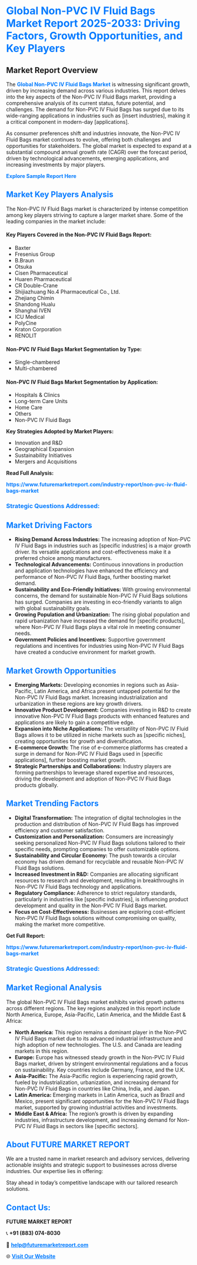 <h1 style="color: #007BFF;">Global Non-PVC IV Fluid Bags Market Report 2025-2033: Driving Factors, Growth Opportunities, and Key Players</h1>

<section id="overview">
<h2>Market Report Overview</h2>
<p>The <a href="https://www.futuremarketreport.com/industry-report/non-pvc-iv-fluid-bags-market" style="color: #007BFF; text-decoration: none;"><strong>Global Non-PVC IV Fluid Bags Market</strong></a> is witnessing significant growth, driven by increasing demand across various industries. This report delves into the key aspects of the Non-PVC IV Fluid Bags market, providing a comprehensive analysis of its current status, future potential, and challenges. The demand for Non-PVC IV Fluid Bags has surged due to its wide-ranging applications in industries such as [insert industries], making it a critical component in modern-day [applications].</p>
<p>As consumer preferences shift and industries innovate, the Non-PVC IV Fluid Bags market continues to evolve, offering both challenges and opportunities for stakeholders. The global market is expected to expand at a substantial compound annual growth rate (CAGR) over the forecast period, driven by technological advancements, emerging applications, and increasing investments by major players.</p>
</section>

<section id="overview">
<p><a href="https://www.futuremarketreport.com/request-sample/reportId=127054" style="color: #007BFF; text-decoration: none;"><strong>Explore Sample Report Here</strong></a></p>
</section>

<section id="key-players">
<h2 style="color: #007BFF;">Market Key Players Analysis</h2>
<p>The Non-PVC IV Fluid Bags market is characterized by intense competition among key players striving to capture a larger market share. Some of the leading companies in the market include:</p>
<h4>Key Players Covered in the Non-PVC IV Fluid Bags Report:</h4>
<ul><li>Baxter</li><li>Fresenius Group</li><li>B.Braun</li><li>Otsuka</li><li>Cisen Pharmaceutical</li><li>Huaren Pharmaceutical</li><li>CR Double-Crane</li><li>Shijiazhuang No.4 Pharmaceutical Co., Ltd.</li><li>Zhejiang Chimin</li><li>Shandong Hualu</li><li>Shanghai IVEN</li><li>ICU Medical</li><li>PolyCine</li><li>Kraton Corporation</li><li>RENOLIT</li></ul>
<h4>Non-PVC IV Fluid Bags Market Segmentation by Type:</h4>
<ul><li>Single-chambered</li><li>Multi-chambered</li></ul>

<h4>Non-PVC IV Fluid Bags Market Segmentation by Application:</h4>
<ul><li>Hospitals &amp; Clinics</li><li>Long-term Care Units</li><li>Home Care</li><li>Others</li><li>Non-PVC IV Fluid Bags</li></ul>
<p><strong>Key Strategies Adopted by Market Players:</strong></p>
<ul>
<li>Innovation and R&D</li>
<li>Geographical Expansion</li>
<li>Sustainability Initiatives</li>
<li>Mergers and Acquisitions</li>
</ul>
</section>

<section>
<p><strong>Read Full Analysis: </strong></p><a href="https://www.futuremarketreport.com/industry-report/non-pvc-iv-fluid-bags-market" style="color: #007BFF; text-decoration: none;"><strong>https://www.futuremarketreport.com/industry-report/non-pvc-iv-fluid-bags-market</strong></a>
<h3 style="color: #007BFF;">Strategic Questions Addressed:</h3>
</section>

<section id="driving-factors">
<h2 style="color: #007BFF;">Market Driving Factors</h2>
<ul>
<li><strong>Rising Demand Across Industries:</strong> The increasing adoption of Non-PVC IV Fluid Bags in industries such as [specific industries] is a major growth driver. Its versatile applications and cost-effectiveness make it a preferred choice among manufacturers.</li>
<li><strong>Technological Advancements:</strong> Continuous innovations in production and application technologies have enhanced the efficiency and performance of Non-PVC IV Fluid Bags, further boosting market demand.</li>
<li><strong>Sustainability and Eco-Friendly Initiatives:</strong> With growing environmental concerns, the demand for sustainable Non-PVC IV Fluid Bags solutions has surged. Companies are investing in eco-friendly variants to align with global sustainability goals.</li>
<li><strong>Growing Population and Urbanization:</strong> The rising global population and rapid urbanization have increased the demand for [specific products], where Non-PVC IV Fluid Bags plays a vital role in meeting consumer needs.</li>
<li><strong>Government Policies and Incentives:</strong> Supportive government regulations and incentives for industries using Non-PVC IV Fluid Bags have created a conducive environment for market growth.</li>
</ul>
</section>

<section id="growth-opportunities">
<h2 style="color: #007BFF;">Market Growth Opportunities</h2>
<ul>
<li><strong>Emerging Markets:</strong> Developing economies in regions such as Asia-Pacific, Latin America, and Africa present untapped potential for the Non-PVC IV Fluid Bags market. Increasing industrialization and urbanization in these regions are key growth drivers.</li>
<li><strong>Innovative Product Development:</strong> Companies investing in R&D to create innovative Non-PVC IV Fluid Bags products with enhanced features and applications are likely to gain a competitive edge.</li>
<li><strong>Expansion into Niche Applications:</strong> The versatility of Non-PVC IV Fluid Bags allows it to be utilized in niche markets such as [specific niches], creating opportunities for growth and diversification.</li>
<li><strong>E-commerce Growth:</strong> The rise of e-commerce platforms has created a surge in demand for Non-PVC IV Fluid Bags used in [specific applications], further boosting market growth.</li>
<li><strong>Strategic Partnerships and Collaborations:</strong> Industry players are forming partnerships to leverage shared expertise and resources, driving the development and adoption of Non-PVC IV Fluid Bags products globally.</li>
</ul>
</section>

<section id="trending-factors">
<h2 style="color: #007BFF;">Market Trending Factors</h2>
<ul>
<li><strong>Digital Transformation:</strong> The integration of digital technologies in the production and distribution of Non-PVC IV Fluid Bags has improved efficiency and customer satisfaction.</li>
<li><strong>Customization and Personalization:</strong> Consumers are increasingly seeking personalized Non-PVC IV Fluid Bags solutions tailored to their specific needs, prompting companies to offer customizable options.</li>
<li><strong>Sustainability and Circular Economy:</strong> The push towards a circular economy has driven demand for recyclable and reusable Non-PVC IV Fluid Bags solutions.</li>
<li><strong>Increased Investment in R&D:</strong> Companies are allocating significant resources to research and development, resulting in breakthroughs in Non-PVC IV Fluid Bags technology and applications.</li>
<li><strong>Regulatory Compliance:</strong> Adherence to strict regulatory standards, particularly in industries like [specific industries], is influencing product development and quality in the Non-PVC IV Fluid Bags market.</li>
<li><strong>Focus on Cost-Effectiveness:</strong> Businesses are exploring cost-efficient Non-PVC IV Fluid Bags solutions without compromising on quality, making the market more competitive.</li>
</ul>
</section>

<section>
<p><strong>Get Full Report: </strong></p><a href="https://www.futuremarketreport.com/industry-report/non-pvc-iv-fluid-bags-market" style="color: #007BFF; text-decoration: none;"><strong>https://www.futuremarketreport.com/industry-report/non-pvc-iv-fluid-bags-market</strong></a>
<h3 style="color: #007BFF;">Strategic Questions Addressed:</h3>
</section>


<section id="regional-analysis">
<h2 style="color: #007BFF;">Market Regional Analysis</h2>
<p>The global Non-PVC IV Fluid Bags market exhibits varied growth patterns across different regions. The key regions analyzed in this report include North America, Europe, Asia-Pacific, Latin America, and the Middle East & Africa:</p>
<ul>
<li><strong>North America:</strong> This region remains a dominant player in the Non-PVC IV Fluid Bags market due to its advanced industrial infrastructure and high adoption of new technologies. The U.S. and Canada are leading markets in this region.</li>
<li><strong>Europe:</strong> Europe has witnessed steady growth in the Non-PVC IV Fluid Bags market, driven by stringent environmental regulations and a focus on sustainability. Key countries include Germany, France, and the U.K.</li>
<li><strong>Asia-Pacific:</strong> The Asia-Pacific region is experiencing rapid growth, fueled by industrialization, urbanization, and increasing demand for Non-PVC IV Fluid Bags in countries like China, India, and Japan.</li>
<li><strong>Latin America:</strong> Emerging markets in Latin America, such as Brazil and Mexico, present significant opportunities for the Non-PVC IV Fluid Bags market, supported by growing industrial activities and investments.</li>
<li><strong>Middle East & Africa:</strong> The region’s growth is driven by expanding industries, infrastructure development, and increasing demand for Non-PVC IV Fluid Bags in sectors like [specific sectors].</li>
</ul>
</section>

<footer>
<h2 style="color: #007BFF;">About FUTURE MARKET REPORT</h2>
<p>We are a trusted name in market research and advisory services, delivering actionable insights and strategic support to businesses across diverse industries. Our expertise lies in offering:</p>

<p>Stay ahead in today’s competitive landscape with our tailored research solutions.</p>

<h2 style="color: #007BFF;">Contact Us:</h2>
<p><strong>FUTURE MARKET REPORT</strong></p>
<p>📞 <strong>+91 (883) 074-8030</strong></p>
<p>📧 <strong><a href="mailto:help@futuremarketreport.com" style="color: #007BFF;">help@futuremarketreport.com</a></strong></p>
<p>🌐 <strong><a href="https://www.futuremarketreport.com/" style="color: #007BFF;">Visit Our Website</a></strong></p>
</footer>